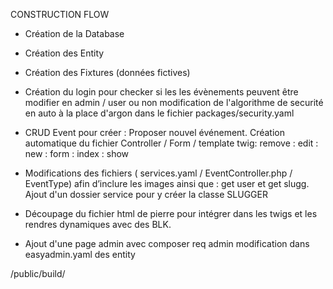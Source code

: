 CONSTRUCTION FLOW

- Création de la Database

- Création des Entity

- Création des Fixtures (données fictives)

- Création du login pour checker si les les évènements peuvent être modifier en admin / user ou non
    modification de l'algorithme de securité en auto à la place d'argon dans le fichier packages/security.yaml
    
- CRUD Event pour créer : Proposer nouvel événement. Création automatique du fichier Controller / Form / template twig: remove : edit : new : form : index : show

- Modifications des fichiers ( services.yaml / EventController.php / EventType) afin d’inclure les images ainsi que : get user et get slugg.
    Ajout d'un dossier service pour y créer la classe SLUGGER
    
- Découpage du fichier html de pierre pour intégrer dans les twigs et les rendres dynamiques avec des BLK.
  
- Ajout d'une page admin avec composer req admin
    modification dans easyadmin.yaml des entity

/public/build/
    
    